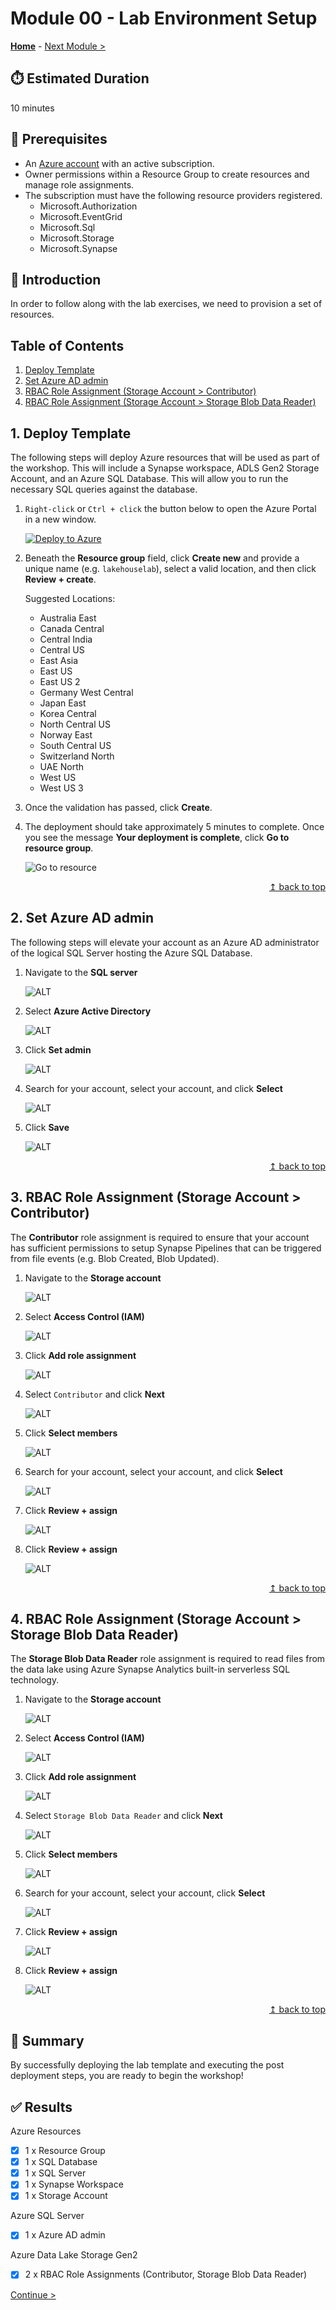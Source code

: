 # Module 00 - Lab Environment Setup

**[Home](../README.md)** - [Next Module >](../modules/module01a.md)

## :stopwatch: Estimated Duration

10 minutes

## :thinking: Prerequisites

* An [Azure account](https://azure.microsoft.com/free) with an active subscription.
* Owner permissions within a Resource Group to create resources and manage role assignments.
* The subscription must have the following resource providers registered.
  * Microsoft.Authorization
  * Microsoft.EventGrid
  * Microsoft.Sql
  * Microsoft.Storage
  * Microsoft.Synapse

## :loudspeaker: Introduction

In order to follow along with the lab exercises, we need to provision a set of resources.

## Table of Contents

1. [Deploy Template](#1-deploy-template)
2. [Set Azure AD admin](#2-set-azure-ad-admin)
3. [RBAC Role Assignment (Storage Account > Contributor)](#3-rbac-role-assignment-storage-account--contributor)
4. [RBAC Role Assignment (Storage Account > Storage Blob Data Reader)](#4-rbac-role-assignment-storage-account--storage-blob-data-reader)

## 1. Deploy Template

The following steps will deploy Azure resources that will be used as part of the workshop. This will include a Synapse workspace, ADLS Gen2 Storage Account, and an Azure SQL Database. This will allow you to run the necessary SQL queries against the database.

1. `Right-click` or `Ctrl + click` the button below to open the Azure Portal in a new window.

    [![Deploy to Azure](https://aka.ms/deploytoazurebutton)](https://portal.azure.com/#create/Microsoft.Template/uri/https%3A%2F%2Fraw.githubusercontent.com%2Ftayganr%2Flakehouse%2Fmain%2Ftemplate%2Fazuredeploy.json)

2. Beneath the **Resource group** field, click **Create new** and provide a unique name (e.g. `lakehouselab`), select a valid location, and then click **Review + create**.

    Suggested Locations:

     * Australia East
     * Canada Central
     * Central India
     * Central US
     * East Asia
     * East US
     * East US 2
     * Germany West Central
     * Japan East
     * Korea Central
     * North Central US
     * Norway East
     * South Central US
     * Switzerland North
     * UAE North
     * West US
     * West US 3

3. Once the validation has passed, click **Create**.

4. The deployment should take approximately 5 minutes to complete. Once you see the message **Your deployment is complete**, click **Go to resource group**.

    ![Go to resource](../images/module00/001.png)

<div align="right"><a href="#module-00---lab-environment-setup">↥ back to top</a></div>

## 2. Set Azure AD admin

The following steps will elevate your account as an Azure AD administrator of the logical SQL Server hosting the Azure SQL Database.

1. Navigate to the **SQL server**

    ![ALT](../images/module00/002.png)

2. Select **Azure Active Directory**

    ![ALT](../images/module00/003.png)

3. Click **Set admin**

    ![ALT](../images/module00/004.png)

4. Search for your account, select your account, and click **Select**

    ![ALT](../images/module00/005.png)

5. Click **Save**

    ![ALT](../images/module00/006.png)

<div align="right"><a href="#module-00---lab-environment-setup">↥ back to top</a></div>

## 3. RBAC Role Assignment (Storage Account > Contributor)

The **Contributor** role assignment is required to ensure that your account has sufficient permissions to setup Synapse Pipelines that can be triggered from file events (e.g. Blob Created, Blob Updated).

1. Navigate to the **Storage account**

    ![ALT](../images/module00/007.png)

2. Select **Access Control (IAM)**

    ![ALT](../images/module00/008.png)

3. Click **Add role assignment**

    ![ALT](../images/module00/009.png)

4. Select `Contributor` and click **Next**

    ![ALT](../images/module00/010.png)

5. Click **Select members**

    ![ALT](../images/module00/018.png)

6. Search for your account, select your account, and click **Select**

    ![ALT](../images/module00/011.png)

7. Click **Review + assign**

    ![ALT](../images/module00/012.png)

8. Click **Review + assign**

    ![ALT](../images/module00/013.png)

<div align="right"><a href="#module-00---lab-environment-setup">↥ back to top</a></div>

## 4. RBAC Role Assignment (Storage Account > Storage Blob Data Reader)

The **Storage Blob Data Reader** role assignment is required to read files from the data lake using Azure Synapse Analytics built-in serverless SQL technology.

1. Navigate to the **Storage account**

    ![ALT](../images/module00/007.png)

2. Select **Access Control (IAM)**

    ![ALT](../images/module00/008.png)

3. Click **Add role assignment**

    ![ALT](../images/module00/009.png)

4. Select `Storage Blob Data Reader` and click **Next**

    ![ALT](../images/module00/014.png)

5. Click **Select members**

    ![ALT](../images/module00/015.png)

6. Search for your account, select your account, click **Select**

    ![ALT](../images/module00/011.png)

7. Click **Review + assign**

    ![ALT](../images/module00/016.png)

8. Click **Review + assign**

    ![ALT](../images/module00/017.png)

<div align="right"><a href="#module-00---lab-environment-setup">↥ back to top</a></div>

## :tada: Summary

By successfully deploying the lab template and executing the post deployment steps, you are ready to begin the workshop!

## :white_check_mark: Results

Azure Resources

- [x] 1 x Resource Group
- [x] 1 x SQL Database
- [x] 1 x SQL Server
- [x] 1 x Synapse Workspace
- [x] 1 x Storage Account

Azure SQL Server

- [x] 1 x Azure AD admin

Azure Data Lake Storage Gen2

- [x] 2 x RBAC Role Assignments (Contributor, Storage Blob Data Reader)

[Continue >](../modules/module01a.md)
